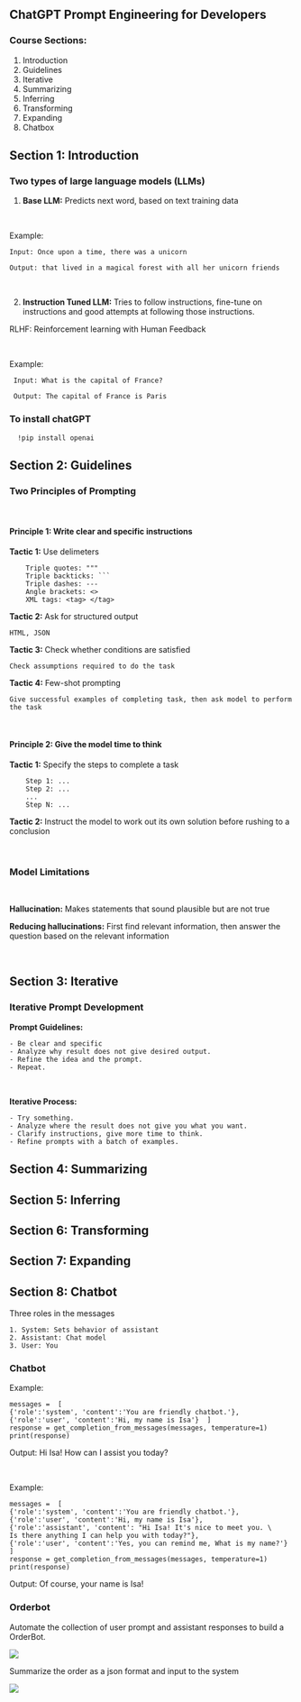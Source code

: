 ## ChatGPT Prompt Engineering for Developers 
### Course Sections:

1. Introduction </br>
2. Guidelines </br>
3. Iterative </br>
4. Summarizing </br>
5. Inferring </br>
6. Transforming </br>
7. Expanding </br>
8. Chatbox </br>

## Section 1: Introduction
### Two types of large language models (LLMs)

1) **Base LLM:** Predicts next word, based on text training data

</br>

   Example:

    Input: Once upon a time, there was a unicorn

    Output: that lived in a magical forest with all her unicorn friends

</br>

2) **Instruction Tuned LLM:** Tries to follow instructions, fine-tune on instructions and good attempts at following those instructions.

RLHF: Reinforcement learning with Human Feedback 

</br>

  Example:

     Input: What is the capital of France?

     Output: The capital of France is Paris
     
     
### To install chatGPT

      !pip install openai
      

## Section 2: Guidelines

### Two Principles of Prompting

</br>

#### Principle 1: Write clear and specific instructions

**Tactic 1:** Use delimeters

```
    Triple quotes: """
    Triple backticks: ```
    Triple dashes: ---
    Angle brackets: <>
    XML tags: <tag> </tag>
```

**Tactic 2:** Ask for structured output

```
HTML, JSON
```

**Tactic 3:** Check whether conditions are satisfied 

```
Check assumptions required to do the task
```


**Tactic 4:** Few-shot prompting

```
Give successful examples of completing task, then ask model to perform the task
```

</br>

#### **Principle 2: Give the model time to think**

**Tactic 1:** Specify the steps to complete a task

```
    Step 1: ...
    Step 2: ...
    ...
    Step N: ...
```

**Tactic 2:** Instruct the model to work out its own solution before rushing to a conclusion

</br>

### Model Limitations

</br>

**Hallucination:** Makes statements that sound plausible but are not true

**Reducing hallucinations:** First find relevant information, then answer the question based on the relevant information


</br>


## Section 3: Iterative

### Iterative Prompt Development

**Prompt Guidelines:**
```
- Be clear and specific
- Analyze why result does not give desired output.
- Refine the idea and the prompt.
- Repeat.
```
</br>

**Iterative Process:**
```
- Try something.
- Analyze where the result does not give you what you want.
- Clarify instructions, give more time to think.
- Refine prompts with a batch of examples.
```



## Section 4: Summarizing



## Section 5: Inferring


## Section 6: Transforming



## Section 7: Expanding



## Section 8: Chatbot

Three roles in the messages
```
1. System: Sets behavior of assistant
2. Assistant: Chat model
3. User: You
```

### Chatbot

Example:
```
messages =  [  
{'role':'system', 'content':'You are friendly chatbot.'},    
{'role':'user', 'content':'Hi, my name is Isa'}  ]
response = get_completion_from_messages(messages, temperature=1)
print(response)
```
Output: Hi Isa! How can I assist you today?

</br>

Example:
```
messages =  [  
{'role':'system', 'content':'You are friendly chatbot.'},
{'role':'user', 'content':'Hi, my name is Isa'},
{'role':'assistant', 'content': "Hi Isa! It's nice to meet you. \
Is there anything I can help you with today?"},
{'role':'user', 'content':'Yes, you can remind me, What is my name?'}  ]
response = get_completion_from_messages(messages, temperature=1)
print(response)
```
Output: Of course, your name is Isa!

### Orderbot

Automate the collection of user prompt and assistant responses to build a OrderBot.

![](orderbot.png)

Summarize the order as a json format and input to the system

![](json_summary.png)
